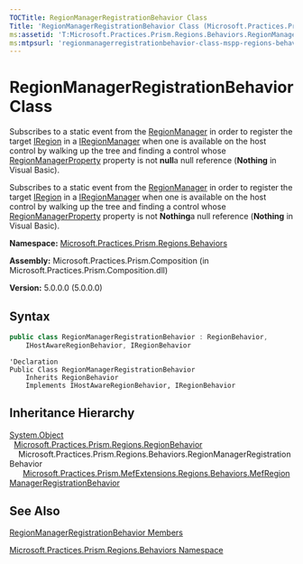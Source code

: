 ```yaml
---
TOCTitle: RegionManagerRegistrationBehavior Class
Title: 'RegionManagerRegistrationBehavior Class (Microsoft.Practices.Prism.Regions.Behaviors)'
ms:assetid: 'T:Microsoft.Practices.Prism.Regions.Behaviors.RegionManagerRegistrationBehavior'
ms:mtpsurl: 'regionmanagerregistrationbehavior-class-mspp-regions-behaviors.md'
---
```


# RegionManagerRegistrationBehavior Class

Subscribes to a static event from the [RegionManager](regionmanager-class-mspp-regions) in order to register the target [IRegion](iregion-interface-mspp-regions) in a [IRegionManager](iregionmanager-interface-mspp-regions) when one is available on the host control by walking up the tree and finding a control whose [RegionManagerProperty](regionmanager-regionmanagerproperty-field-mspp-regions) property is not **null**a null reference (**Nothing** in Visual Basic).

Subscribes to a static event from the [RegionManager](regionmanager-class-mspp-regions) in order to register the target [IRegion](iregion-interface-mspp-regions) in a [IRegionManager](iregionmanager-interface-mspp-regions) when one is available on the host control by walking up the tree and finding a control whose [RegionManagerProperty](regionmanager-regionmanagerproperty-field-mspp-regions) property is not **Nothing**a null reference (**Nothing** in Visual Basic).

**Namespace:** [Microsoft.Practices.Prism.Regions.Behaviors](mspp-regions-behaviors-namespace)

**Assembly:** Microsoft.Practices.Prism.Composition (in Microsoft.Practices.Prism.Composition.dll)

**Version:** 5.0.0.0 (5.0.0.0)

## Syntax

```C#
public class RegionManagerRegistrationBehavior : RegionBehavior,
	IHostAwareRegionBehavior, IRegionBehavior
```

```VB
'Declaration
Public Class RegionManagerRegistrationBehavior
	Inherits RegionBehavior
	Implements IHostAwareRegionBehavior, IRegionBehavior
```

## Inheritance Hierarchy

[System.Object](http://msdn.microsoft.com/en-us/library/e5kfa45b)<br/>
  [Microsoft.Practices.Prism.Regions.RegionBehavior](regionbehavior-class-mspp-regions)<br/>
    Microsoft.Practices.Prism.Regions.Behaviors.RegionManagerRegistrationBehavior<br/>
      [Microsoft.Practices.Prism.MefExtensions.Regions.Behaviors.MefRegionManagerRegistrationBehavior](mefregionmanagerregistrationbehavior-class-mspp-mefextensions-regions-behaviors)

## See Also

[RegionManagerRegistrationBehavior Members](regionmanagerregistrationbehavior-members-mspp-regions-behaviors)

[Microsoft.Practices.Prism.Regions.Behaviors Namespace](mspp-regions-behaviors-namespace)
